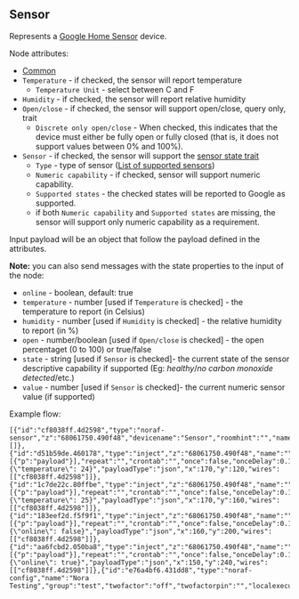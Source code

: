 ## Sensor

Represents a [Google Home Sensor](https://developers.google.com/assistant/smarthome/guides/sensor) device.

Node attributes:
- [Common](../common.md)
- `Temperature` - if checked, the sensor will report temperature
  - `Temperature Unit` - select between C and F
- `Humidity` - if checked, the sensor will report relative humidity
- `Open/close` - if checked, the sensor will support open/close, query only, trait
  - `Discrete only open/close` - When checked, this indicates that the device must either be fully open or fully closed (that is, it does not support values between 0% and 100%).
- `Sensor` - if checked, the sensor will support the [sensor state trait](https://developers.google.com/assistant/smarthome/traits/sensorstate)
  - `Type` - type of sensor ([List of supported sensors](https://developers.google.com/assistant/smarthome/traits/sensorstate#supported-sensors))
  - `Numeric capability` - if checked, sensor will support numeric capability.
  - `Supported states` - the checked states will be reported to Google as supported.
  - if both `Numeric capability` and `Supported states` are missing, the sensor will support only numeric capability as a requirement.

Input payload will be an object that follow the payload defined in the attributes.

**Note:** you can also send messages with the state properties to the input of the node:
- `online` - boolean, default: true
- `temperature` - number [used if `Temperature` is checked] - the temperature to report (in Celsius)
- `humidity` - number [used if `Humidity` is checked] - the relative humidity to report (in %)
- `open` - number/boolean [used if `Open/close` is checked] - the open percentaget (0 to 100) or true/false
- `state` - string [used if `Sensor` is checked]- the current state of the sensor descriptive capability if supported (Eg: *healthy*/*no carbon monoxide detected*/etc.)
- `value` - number [used if `Sensor` is checked]- the current numeric sensor value (if supported)

Example flow:
```
[{"id":"cf8038ff.4d2598","type":"noraf-sensor","z":"68061750.490f48","devicename":"Sensor","roomhint":"","name":"","temperature":true,"unit":"C","humidity":false,"passthru":false,"nora":"e76a4bf6.431dd8","x":420,"y":120,"wires":[]},{"id":"d51b59de.460178","type":"inject","z":"68061750.490f48","name":"","props":[{"p":"payload"}],"repeat":"","crontab":"","once":false,"onceDelay":0.1,"topic":"","payload":"{\"temperature\": 24}","payloadType":"json","x":170,"y":120,"wires":[["cf8038ff.4d2598"]]},{"id":"1c7de22c.80ffbe","type":"inject","z":"68061750.490f48","name":"","props":[{"p":"payload"}],"repeat":"","crontab":"","once":false,"onceDelay":0.1,"topic":"","payload":"{\"temperature\": 25}","payloadType":"json","x":170,"y":160,"wires":[["cf8038ff.4d2598"]]},{"id":"183eef2d.f5f9f1","type":"inject","z":"68061750.490f48","name":"","props":[{"p":"payload"}],"repeat":"","crontab":"","once":false,"onceDelay":0.1,"topic":"","payload":"{\"online\": false}","payloadType":"json","x":160,"y":200,"wires":[["cf8038ff.4d2598"]]},{"id":"aa6fcbd2.050ba8","type":"inject","z":"68061750.490f48","name":"","props":[{"p":"payload"}],"repeat":"","crontab":"","once":false,"onceDelay":0.1,"topic":"","payload":"{\"online\": true}","payloadType":"json","x":150,"y":240,"wires":[["cf8038ff.4d2598"]]},{"id":"e76a4bf6.431dd8","type":"noraf-config","name":"Nora Testing","group":"test","twofactor":"off","twofactorpin":"","localexecution":true,"structure":""}]
```
